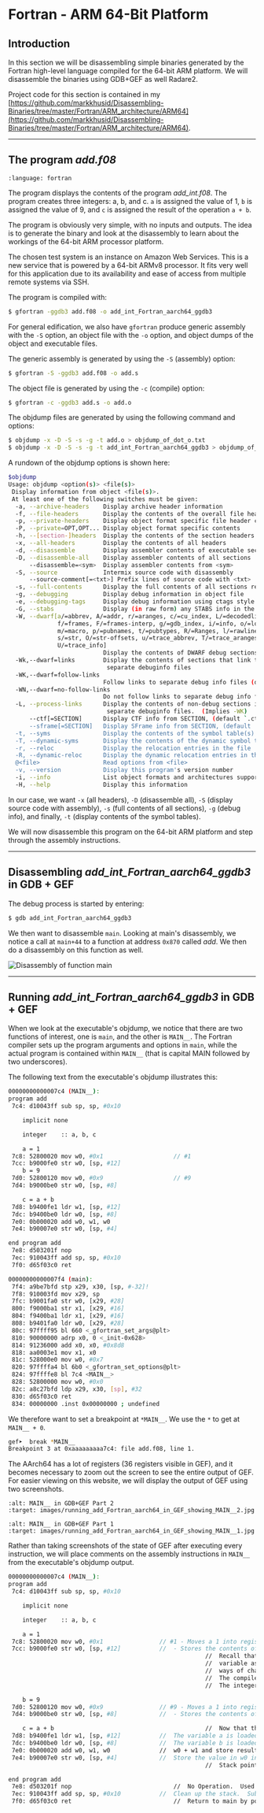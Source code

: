 # Fortran - ARM 64-Bit Platform

## Introduction

In this section we will be disassembling simple binaries generated by the Fortran high-level language compiled for the 64-bit ARM platform. We will disassemble the binaries using GDB+GEF as well Radare2.

Project code for this section is contained in my [https://github.com/markkhusid/Disassembling-Binaries/tree/master/Fortran/ARM_architecture/ARM64](https://github.com/markkhusid/Disassembling-Binaries/tree/master/Fortran/ARM_architecture/ARM64).

---

## The program *add.f08*

```{literalinclude} code/add_int.f08
:language: fortran
```

The program displays the contents of the program *add_int.f08*. The program creates three integers: a, b, and c. `a` is assigned the value of 1, `b` is assigned the value of 9, and `c` is assigned the result of the operation `a + b`.

The program is obviously very simple, with no inputs and outputs. The idea is to generate the binary and look at the disassembly to learn about the workings of the 64-bit ARM processor platform.

The chosen test system is an instance on Amazon Web Services. This is a new service that is powered by a 64-bit ARMv8 processor. It fits very well for this application due to its availability and ease of access from multiple remote systems via SSH.

The program is compiled with:

```bash
$ gfortran -ggdb3 add.f08 -o add_int_Fortran_aarch64_ggdb3
```

For general edification, we also have `gfortran` produce generic assembly with the `-S` option, an object file with the `-o` option, and object dumps of the object and executable files.

The generic assembly is generated by using the `-S` (assembly) option:

```bash
$ gfortran -S -ggdb3 add.f08 -o add.s
```

The object file is generated by using the `-c` (compile) option:

```bash
$ gfortran -c -ggdb3 add.s -o add.o
```

The objdump files are generated by using the following command and options:

```bash
$ objdump -x -D -S -s -g -t add.o > objdump_of_dot_o.txt
$ objdump -x -D -S -s -g -t add_int_Fortran_aarch64_ggdb3 > objdump_of_dot_exe.txt
```

A rundown of the objdump options is shown here:

```bash
$objdump 
Usage: objdump <option(s)> <file(s)>
 Display information from object <file(s)>.
 At least one of the following switches must be given:
  -a, --archive-headers    Display archive header information
  -f, --file-headers       Display the contents of the overall file header
  -p, --private-headers    Display object format specific file header contents
  -P, --private=OPT,OPT... Display object format specific contents
  -h, --[section-]headers  Display the contents of the section headers
  -x, --all-headers        Display the contents of all headers
  -d, --disassemble        Display assembler contents of executable sections
  -D, --disassemble-all    Display assembler contents of all sections
      --disassemble=<sym>  Display assembler contents from <sym>
  -S, --source             Intermix source code with disassembly
      --source-comment[=<txt>] Prefix lines of source code with <txt>
  -s, --full-contents      Display the full contents of all sections requested
  -g, --debugging          Display debug information in object file
  -e, --debugging-tags     Display debug information using ctags style
  -G, --stabs              Display (in raw form) any STABS info in the file
  -W, --dwarf[a/=abbrev, A/=addr, r/=aranges, c/=cu_index, L/=decodedline,
              f/=frames, F/=frames-interp, g/=gdb_index, i/=info, o/=loc,
              m/=macro, p/=pubnames, t/=pubtypes, R/=Ranges, l/=rawline,
              s/=str, O/=str-offsets, u/=trace_abbrev, T/=trace_aranges,
              U/=trace_info]
                           Display the contents of DWARF debug sections
  -Wk,--dwarf=links        Display the contents of sections that link to
                            separate debuginfo files
  -WK,--dwarf=follow-links
                           Follow links to separate debug info files (default)
  -WN,--dwarf=no-follow-links
                           Do not follow links to separate debug info files
  -L, --process-links      Display the contents of non-debug sections in
                            separate debuginfo files.  (Implies -WK)
      --ctf[=SECTION]      Display CTF info from SECTION, (default `.ctf')
      --sframe[=SECTION]   Display SFrame info from SECTION, (default '.sframe')
  -t, --syms               Display the contents of the symbol table(s)
  -T, --dynamic-syms       Display the contents of the dynamic symbol table
  -r, --reloc              Display the relocation entries in the file
  -R, --dynamic-reloc      Display the dynamic relocation entries in the file
  @<file>                  Read options from <file>
  -v, --version            Display this program's version number
  -i, --info               List object formats and architectures supported
  -H, --help               Display this information
```

In our case, we want `-x` (all headers), `-D` (disassemble all), `-S` (display source code with assembly), `-s` (full contents of all sections), `-g` (debug info), and finally, `-t` (display contents of the symbol tables).

We will now disassemble this program on the 64-bit ARM platform and step through the assembly instructions.

---

## Disassembling *add_int_Fortran_aarch64_ggdb3* in GDB + GEF

The debug process is started by entering:

```bash
$ gdb add_int_Fortran_aarch64_ggdb3
```

We then want to disassemble `main`. Looking at main's disassembly, we notice a call at `main+44` to a function at address `0x870` called *add*. We then do a disassembly on this function as well.

![Disassembly of function main](images/running_add_Fortran_aarch64_in_GEF_showing_main.jpg)

---

## Running *add_int_Fortran_aarch64_ggdb3* in GDB + GEF

When we look at the executable's objdump, we notice that there are two functions of interest, one is `main`, and the other is `MAIN__`. The Fortran compiler sets up the program arguments and options in `main`, while the actual program is contained within `MAIN__` (that is capital MAIN followed by two underscores).

The following text from the executable's objdump illustrates this:

```bash
00000000000007c4 (MAIN__):
program add
 7c4: d10043ff sub sp, sp, #0x10

    implicit none

    integer    :: a, b, c

    a = 1
 7c8: 52800020 mov w0, #0x1                    // #1
 7cc: b9000fe0 str w0, [sp, #12]
    b = 9
 7d0: 52800120 mov w0, #0x9                    // #9
 7d4: b9000be0 str w0, [sp, #8]

    c = a + b
 7d8: b9400fe1 ldr w1, [sp, #12]
 7dc: b9400be0 ldr w0, [sp, #8]
 7e0: 0b000020 add w0, w1, w0
 7e4: b90007e0 str w0, [sp, #4]

end program add
 7e8: d503201f nop
 7ec: 910043ff add sp, sp, #0x10
 7f0: d65f03c0 ret

00000000000007f4 (main):
 7f4: a9be7bfd stp x29, x30, [sp, #-32]!
 7f8: 910003fd mov x29, sp
 7fc: b9001fa0 str w0, [x29, #28]
 800: f9000ba1 str x1, [x29, #16]
 804: f9400ba1 ldr x1, [x29, #16]
 808: b9401fa0 ldr w0, [x29, #28]
 80c: 97ffff95 bl 660 <_gfortran_set_args@plt>
 810: 90000000 adrp x0, 0 <_init-0x628>
 814: 91236000 add x0, x0, #0x8d8
 818: aa0003e1 mov x1, x0
 81c: 528000e0 mov w0, #0x7
 820: 97ffffa4 bl 6b0 <_gfortran_set_options@plt>
 824: 97ffffe8 bl 7c4 <MAIN__>
 828: 52800000 mov w0, #0x0
 82c: a8c27bfd ldp x29, x30, [sp], #32
 830: d65f03c0 ret
 834: 00000000 .inst 0x00000000 ; undefined
```

We therefore want to set a breakpoint at `*MAIN__`. We use the `*` to get at `MAIN__ + 0`.

```bash
gef➤  break *MAIN__
Breakpoint 3 at 0xaaaaaaaaa7c4: file add.f08, line 1.
```

The AArch64 has a lot of registers (36 registers visible in GEF), and it becomes necessary to zoom out the screen to see the entire output of GEF. For easier viewing on this website, we will display the output of GEF using two screenshots.

```{image} images/running_add_Fortran_aarch64_in_GEF_showing_MAIN__2.jpg
:alt: MAIN__ in GDB+GEF Part 2
:target: images/running_add_Fortran_aarch64_in_GEF_showing_MAIN__2.jpg
```

```{image} images/running_add_Fortran_aarch64_in_GEF_showing_MAIN__1.jpg
:alt: MAIN__ in GDB+GEF Part 1
:target: images/running_add_Fortran_aarch64_in_GEF_showing_MAIN__1.jpg
```

Rather than taking screenshots of the state of GEF after executing every instruction, we will place comments on the assembly instructions in `MAIN__` from the executable's objdump output.

```bash
00000000000007c4 (MAIN__):
program add
 7c4: d10043ff sub sp, sp, #0x10

    implicit none

    integer    :: a, b, c

    a = 1
 7c8: 52800020 mov w0, #0x1                // #1 - Moves a 1 into register w0
 7cc: b9000fe0 str w0, [sp, #12]           //  - Stores the contents of register w0 into the stack pointer + 12.
                                                        //  Recall that even though the machine is 64 bit, when defining a
                                                        //  variable as an integer, it is 32 bits in size.  In Fortran there are
                                                        //  ways of changing the size of the integer as stored in memory.
                                                        //  The compiler set aside 4x3 = 12 bytes to store these integers.
                                                        //  The integer variable a is at sp + 12.

    b = 9
 7d0: 52800120 mov w0, #0x9                // #9 - Moves a 1 into register w0
 7d4: b9000be0 str w0, [sp, #8]            //  - Stores the contents of register w0 into stack pointer + 8.

    c = a + b                                           //  Now that the stack contains the addends, the machine can perform the operation.
 7d8: b9400fe1 ldr w1, [sp, #12]           //  The variable a is loaded into register w1.
 7dc: b9400be0 ldr w0, [sp, #8]            //  The variable b is loaded into register w0.
 7e0: 0b000020 add w0, w1, w0              //  w0 + w1 and store result into w0
 7e4: b90007e0 str w0, [sp, #4]            //  Store the value in w0 into stack pointer + 4.
                                                        //  Stack pointer + 4 is reserved for the integer variable c.

end program add
 7e8: d503201f nop                             //  No Operation.  Used for 64-bit boundary alignment.
 7ec: 910043ff add sp, sp, #0x10           //  Clean up the stack.  Subtract 16 from the stack pointer.
 7f0: d65f03c0 ret                             //  Return to main by popping the return address off of
```



